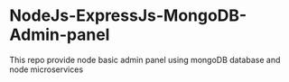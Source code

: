 # NodeJs-ExpressJs-MongoDB-Admin-panel
This repo provide node basic admin panel using mongoDB database and node microservices
